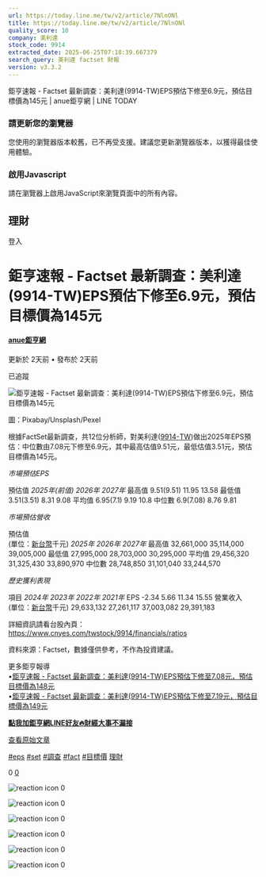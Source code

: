 ```yaml
---
url: https://today.line.me/tw/v2/article/7NlnONl
title: https://today.line.me/tw/v2/article/7NlnONl
quality_score: 10
company: 美利達
stock_code: 9914
extracted_date: 2025-06-25T07:18:39.667379
search_query: 美利達 factset 財報
version: v3.3.2
---
```


鉅亨速報 - Factset 最新調查：美利達(9914-TW)EPS預估下修至6.9元，預估目標價為145元 | anue鉅亨網 | LINE TODAY


### 請更新您的瀏覽器

您使用的瀏覽器版本較舊，已不再受支援。建議您更新瀏覽器版本，以獲得最佳使用體驗。

### 啟用Javascript

請在瀏覽器上啟用JavaScript來瀏覽頁面中的所有內容。

 

## 理財

登入

# 鉅亨速報 - Factset 最新調查：美利達(9914-TW)EPS預估下修至6.9元，預估目標價為145元

#### [anue鉅亨網](/tw/v3/publisher/100140)

更新於 2天前 • 發布於 2天前

已追蹤

![鉅亨速報 - Factset 最新調查：美利達(9914-TW)EPS預估下修至6.9元，預估目標價為145元](https://today-obs.line-scdn.net/0hIRF_TuizFn17JghC6sZpKkNwGgxIQAx0WRAOHAkgQU4BClMjRRJFHlcjTlFfQ1R4W0JZSwt2TU9VRFF7FQ/w644)

圖：Pixabay/Unsplash/Pexel

根據FactSet最新調查，共12位分析師，對美利達([9914-TW](https://www.cnyes.com/twstock/9914?utm_source=line&utm_medium=RSS))做出2025年EPS預估：中位數由7.08元下修至6.9元，其中最高估值9.51元，最低估值3.51元，預估目標價為145元。

*市場預估EPS*

預估值 *2025年(前值)* *2026年* *2027年* 最高值 9.51(9.51) 11.95 13.58 最低值 3.51(3.51) 8.31 9.08 平均值 6.95(7.1) 9.19 10.8 中位數 6.9(7.08) 8.76 9.81

*市場預估營收*

預估值  
(單位：[新台幣](https://invest.cnyes.com/forex/detail/usdtwd?utm_source=line&utm_medium=RSS)千元) *2025年* *2026年* *2027年* 最高值 32,661,000 35,114,000 39,005,000 最低值 27,995,000 28,703,000 30,295,000 平均值 29,456,320 31,325,430 33,890,970 中位數 28,748,850 31,101,040 33,244,570

*歷史獲利表現*

項目 *2024年* *2023年* *2022年* *2021年* EPS -2.34 5.66 11.34 15.55 營業收入  
(單位：[新台幣](https://invest.cnyes.com/forex/detail/usdtwd?utm_source=line&utm_medium=RSS)千元) 29,633,132 27,261,117 37,003,082 29,391,183

詳細資訊請看台股內頁：  
<https://www.cnyes.com/twstock/9914/financials/ratios>

資料來源：Factset，數據僅供參考，不作為投資建議。

更多鉅亨報導  
•[鉅亨速報 - Factset 最新調查：美利達(9914-TW)EPS預估下修至7.08元，預估目標價為148元](https://news.cnyes.com/news/id/6017497?utm_source=line&utm_medium=RSS&utm_campaign=relate)  
•[鉅亨速報 - Factset 最新調查：美利達(9914-TW)EPS預估下修至7.19元，預估目標價為149元](https://news.cnyes.com/news/id/5991129?utm_source=line&utm_medium=RSS&utm_campaign=relate)

**[點我加鉅亨網LINE好友🔥財經大事不漏接](https://bit.ly/3aIkfkf)**

[查看原始文章](https://news.cnyes.com/news/id/6033330?utm_source=line&utm_medium=RSS&utm_campaign=content)

[#eps](/tw/v2/tag/g7Pl59?tag=eps)  [#set](/tw/v2/tag/Pz7L5G?tag=set)  [#調查](/tw/v2/tag/mqDPL9?tag=%E8%AA%BF%E6%9F%A5)  [#fact](/tw/v2/tag/GK5DmE?tag=fact)  [#目標價](/tw/v2/tag/8Z3wJG?tag=%E7%9B%AE%E6%A8%99%E5%83%B9)  [理財](/tw/v3/page/finance)

0
   [0](/tw/v2/comment/article/7NlnONl)

![reaction icon]() 
0

![reaction icon]() 
0

![reaction icon]() 
0

![reaction icon]() 
0

![reaction icon]() 
0

![reaction icon]() 
0